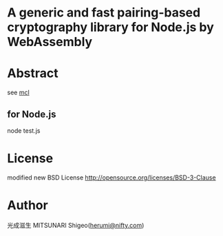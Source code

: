 # A generic and fast pairing-based cryptography library for Node.js by WebAssembly

# Abstract

see [mcl](https://github.com/herumi/mcl)

## for Node.js
node test.js

# License

modified new BSD License
http://opensource.org/licenses/BSD-3-Clause

# Author

光成滋生 MITSUNARI Shigeo(herumi@nifty.com)
